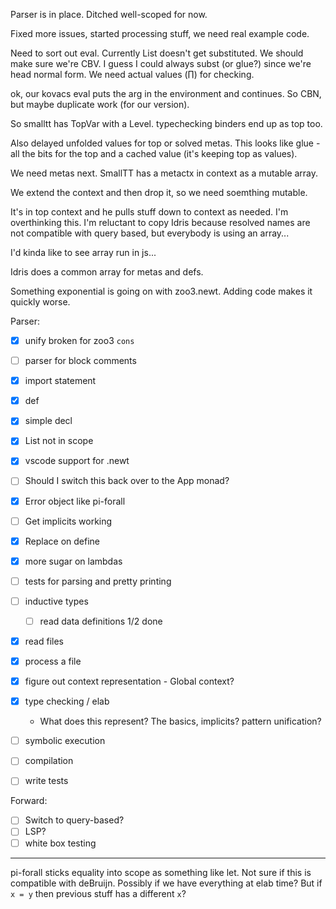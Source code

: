 
Parser is in place. 
Ditched well-scoped for now.

Fixed more issues, started processing stuff, we need real example code.

Need to sort out eval. Currently List doesn't get substituted. We should make sure we're CBV. I guess I could always subst (or glue?) since we're head normal form. We need actual values (∏) for checking.

ok, our kovacs eval puts the arg in the environment and continues. So CBN, but maybe duplicate work (for our version).

So smalltt has TopVar with a Level. typechecking binders end up as top too.

Also delayed unfolded values for top or solved metas. This looks like glue - all the bits for the top and a cached value (it's keeping top as values).

We need metas next.  SmallTT has a metactx in context as a mutable array.

We extend the context and then drop it, so we need soemthing mutable.

It's in top context and he pulls stuff down to context as needed. I'm overthinking this. I'm reluctant to copy Idris because resolved names are not compatible with query based, but everybody is using an array...

I'd kinda like to see array run in js...

Idris does a common array for metas and defs. 



Something exponential is going on with zoo3.newt.  Adding code makes it quickly worse. 


Parser:
- [x] unify broken for zoo3 `cons`
- [ ] parser for block comments
- [x] import statement
- [x] def
- [x] simple decl
- [x] List not in scope
- [x] vscode support for .newt
- [ ] Should I switch this back over to the App monad?
- [x] Error object like pi-forall
- [ ] Get implicits working
- [x] Replace on define
- [x] more sugar on lambdas
- [ ] tests for parsing and pretty printing
- [ ] inductive types
  - [ ] read data definitions 1/2 done
- [x] read files
- [x] process a file
- [x] figure out context representation - Global context?
- [x] type checking / elab
  - What does this represent? The basics, implicits? pattern unification?
- [ ] symbolic execution
- [ ] compilation

- [ ] write tests

Forward:

- [ ] Switch to query-based?
- [ ] LSP?
- [ ] white box testing

----

pi-forall sticks equality into scope as something like let. Not sure if this is compatible with deBruijn.  Possibly if we have everything at elab time?  But if `x = y` then previous stuff has a different `x`?

